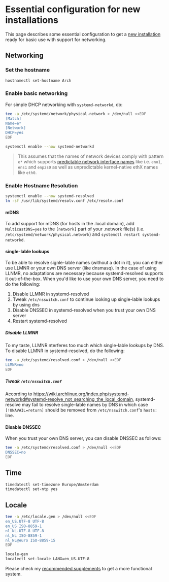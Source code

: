 # Essential configuration for new installations
This page describes some essential configuration to get a [new installation](../README.md) ready for basic use with support for networking.

## Networking
### Set the hostname
```bash
hostnamectl set-hostname Arch
```

### Enable basic networking
For simple DHCP networking with `systemd-networkd`, do:
```bash
tee -a /etc/systemd/network/physical.network > /dev/null <<EOF
[Match]
Name=e*
[Network]
DHCP=yes
EOF

systemctl enable --now systemd-networkd
```
> This assumes that the names of network devices comply with pattern `e*` which supports [predictable network interface names](https://www.freedesktop.org/wiki/Software/systemd/PredictableNetworkInterfaceNames/) like i.e. `eno1`, `ens1` and `enp2s0` as well as   unpredictable kernel-native ethX names like `eth0`.

### Enable Hostname Resolution
```bash
systemctl enable --now systemd-resolved
ln -sf /usr/lib/systemd/resolv.conf /etc/resolv.conf
```

#### mDNS
To add support for mDNS (for hosts in the .local domain), add `MulticastDNS=yes` to the `[network]` part of your .network file(s) (i.e. `/etc/systemd/network/physical.network`) and `systemctl restart systemd-networkd`.

#### single-lable lookups

To be able to resolve signle-lable names (without a dot in it), you can either use LLMNR or your own DNS server (like dnsmasq).
In the case of using LLNMR, no adaptations are necessary because systemd-resolved supports it out-of-the-box.
When you'd like to use your own DNS server, you need to do the following:
1. Disable LLMNR in systemd-resolved
1. Tweak `/etc/nsswitch.conf` to continue looking up single-lable lookups by using dns
1. Disable DNSSEC in systemd-resolved when you trust your own DNS server
1. Restart systemd-resolved

##### Disable LLMNR
To my taste, LLMNR nterferes too much which single-lable lookups by DNS. To disable LLMNR in systemd-resolved, do the following:
```bash
tee -a /etc/systemd/resolved.conf > /dev/null <<EOF
LLMNR=no
EOF
```

##### Tweak `/etc/nsswitch.conf`
According to https://wiki.archlinux.org/index.php/systemd-networkd#systemd-resolve_not_searching_the_local_domain, systemd-resolve may fail to resolve single-lable names by DNS in which case `[!UNAVAIL=return]` should be removed from `/etc/nsswitch.conf`'s `hosts:` line.

#### Disable DNSSEC
When you trust your own DNS server, you can disable DNSSEC as follows:
```bash
tee -a /etc/systemd/resolved.conf > /dev/null <<EOF
DNSSEC=no
EOF
```

## Time
```bash
timedatectl set-timezone Europe/Amsterdam
timedatectl set-ntp yes
```

## Locale
```bash
tee -a /etc/locale.gen > /dev/null <<EOF
en_US.UTF-8 UTF-8
en_US ISO-8859-1
nl_NL.UTF-8 UTF-8
nl_NL ISO-8859-1
nl_NL@euro ISO-8859-15
EOF

locale-gen
localectl set-locale LANG=en_US.UTF-8
```

Please check my [recommended supplements](recommended-installation.md) to get a more functional system.
